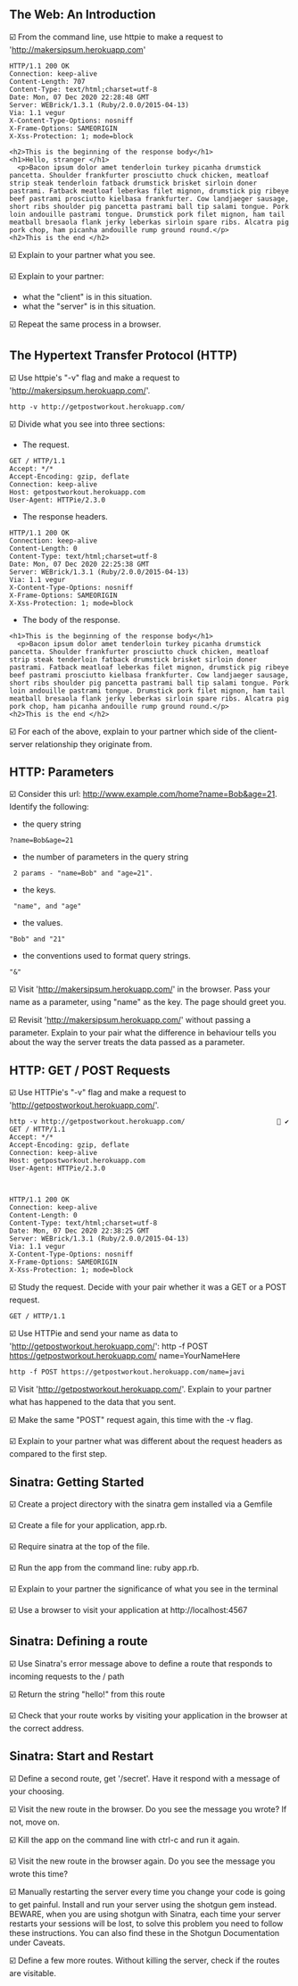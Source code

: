 ## The Web: An Introduction

:ballot_box_with_check: From the command line, use httpie to make a request to 'http://makersipsum.herokuapp.com'

```
HTTP/1.1 200 OK
Connection: keep-alive
Content-Length: 707
Content-Type: text/html;charset=utf-8
Date: Mon, 07 Dec 2020 22:28:48 GMT
Server: WEBrick/1.3.1 (Ruby/2.0.0/2015-04-13)
Via: 1.1 vegur
X-Content-Type-Options: nosniff
X-Frame-Options: SAMEORIGIN
X-Xss-Protection: 1; mode=block

<h2>This is the beginning of the response body</h1>
<h1>Hello, stranger </h1>
  <p>Bacon ipsum dolor amet tenderloin turkey picanha drumstick pancetta. Shoulder frankfurter prosciutto chuck chicken, meatloaf strip steak tenderloin fatback drumstick brisket sirloin doner pastrami. Fatback meatloaf leberkas filet mignon, drumstick pig ribeye beef pastrami prosciutto kielbasa frankfurter. Cow landjaeger sausage, short ribs shoulder pig pancetta pastrami ball tip salami tongue. Pork loin andouille pastrami tongue. Drumstick pork filet mignon, ham tail meatball bresaola flank jerky leberkas sirloin spare ribs. Alcatra pig pork chop, ham picanha andouille rump ground round.</p>
<h2>This is the end </h2>
```

:ballot_box_with_check: Explain to your partner what you see.

:ballot_box_with_check: Explain to your partner:

- what the "client" is in this situation.
- what the "server" is in this situation.

:ballot_box_with_check: Repeat the same process in a browser.

## The Hypertext Transfer Protocol (HTTP)

:ballot_box_with_check: Use httpie's "-v" flag and make a request to 'http://makersipsum.herokuapp.com/'.

```
http -v http://getpostworkout.herokuapp.com/
```

:ballot_box_with_check: Divide what you see into three sections:

- The request.

```
GET / HTTP/1.1
Accept: */*
Accept-Encoding: gzip, deflate
Connection: keep-alive
Host: getpostworkout.herokuapp.com
User-Agent: HTTPie/2.3.0
```

- The response headers.

```
HTTP/1.1 200 OK
Connection: keep-alive
Content-Length: 0
Content-Type: text/html;charset=utf-8
Date: Mon, 07 Dec 2020 22:25:38 GMT
Server: WEBrick/1.3.1 (Ruby/2.0.0/2015-04-13)
Via: 1.1 vegur
X-Content-Type-Options: nosniff
X-Frame-Options: SAMEORIGIN
X-Xss-Protection: 1; mode=block
```

- The body of the response.

```
<h1>This is the beginning of the response body</h1>
  <p>Bacon ipsum dolor amet tenderloin turkey picanha drumstick pancetta. Shoulder frankfurter prosciutto chuck chicken, meatloaf strip steak tenderloin fatback drumstick brisket sirloin doner pastrami. Fatback meatloaf leberkas filet mignon, drumstick pig ribeye beef pastrami prosciutto kielbasa frankfurter. Cow landjaeger sausage, short ribs shoulder pig pancetta pastrami ball tip salami tongue. Pork loin andouille pastrami tongue. Drumstick pork filet mignon, ham tail meatball bresaola flank jerky leberkas sirloin spare ribs. Alcatra pig pork chop, ham picanha andouille rump ground round.</p>
<h2>This is the end </h2>
```

:ballot_box_with_check: For each of the above, explain to your partner which side of the client-server relationship they originate from.

## HTTP: Parameters

:ballot_box_with_check: Consider this url: http://www.example.com/home?name=Bob&age=21. Identify the following:

- the query string

```
?name=Bob&age=21
```

- the number of parameters in the query string

```
 2 params - "name=Bob" and "age=21".
```

- the keys.

```
 "name", and "age"
```

- the values.

```
"Bob" and "21"
```

- the conventions used to format query strings.

```
"&"
```

:ballot_box_with_check: Visit 'http://makersipsum.herokuapp.com/' in the browser. Pass your name as a parameter, using "name" as the key. The page should greet you.

:ballot_box_with_check: Revisit 'http://makersipsum.herokuapp.com/' without passing a parameter. Explain to your pair what the difference in behaviour tells you about the way the server treats the data passed as a parameter.

## HTTP: GET / POST Requests

:ballot_box_with_check: Use HTTPie's "-v" flag and make a request to 'http://getpostworkout.herokuapp.com/'.

```
http -v http://getpostworkout.herokuapp.com/                        ✔
GET / HTTP/1.1
Accept: */*
Accept-Encoding: gzip, deflate
Connection: keep-alive
Host: getpostworkout.herokuapp.com
User-Agent: HTTPie/2.3.0



HTTP/1.1 200 OK
Connection: keep-alive
Content-Length: 0
Content-Type: text/html;charset=utf-8
Date: Mon, 07 Dec 2020 22:38:25 GMT
Server: WEBrick/1.3.1 (Ruby/2.0.0/2015-04-13)
Via: 1.1 vegur
X-Content-Type-Options: nosniff
X-Frame-Options: SAMEORIGIN
X-Xss-Protection: 1; mode=block
```

:ballot_box_with_check: Study the request. Decide with your pair whether it was a GET or a POST request.

```
GET / HTTP/1.1
```

:ballot_box_with_check: Use HTTPie and send your name as data to 'http://getpostworkout.herokuapp.com/': http -f POST https://getpostworkout.herokuapp.com/ name=YourNameHere

```
http -f POST https://getpostworkout.herokuapp.com/name=javi
```

:ballot_box_with_check: Visit 'http://getpostworkout.herokuapp.com/'. Explain to your partner what has happened to the data that you sent.

:ballot_box_with_check: Make the same "POST" request again, this time with the -v flag.

:ballot_box_with_check: Explain to your partner what was different about the request headers as compared to the first step.

## Sinatra: Getting Started

:ballot_box_with_check: Create a project directory with the sinatra gem installed via a Gemfile

:ballot_box_with_check: Create a file for your application, app.rb.

:ballot_box_with_check: Require sinatra at the top of the file.

:ballot_box_with_check: Run the app from the command line: ruby app.rb.

:ballot_box_with_check: Explain to your partner the significance of what you see in the terminal

:ballot_box_with_check: Use a browser to visit your application at http://localhost:4567

## Sinatra: Defining a route

:ballot_box_with_check: Use Sinatra's error message above to define a route that responds to incoming requests to the / path

:ballot_box_with_check: Return the string "hello!" from this route

:ballot_box_with_check: Check that your route works by visiting your application in the browser at the correct address.

## Sinatra: Start and Restart

:ballot_box_with_check: Define a second route, get '/secret'. Have it respond with a message of your choosing.

:ballot_box_with_check: Visit the new route in the browser. Do you see the message you wrote? If not, move on.

:ballot_box_with_check: Kill the app on the command line with ctrl-c and run it again.

:ballot_box_with_check: Visit the new route in the browser again. Do you see the message you wrote this time?

:ballot_box_with_check: Manually restarting the server every time you change your code is going to get painful. Install and run your server using the shotgun gem instead. BEWARE, when you are using shotgun with Sinatra, each time your server restarts your sessions will be lost, to solve this problem you need to follow these instructions. You can also find these in the Shotgun Documentation under Caveats.

:ballot_box_with_check: Define a few more routes. Without killing the server, check if the routes are visitable.
